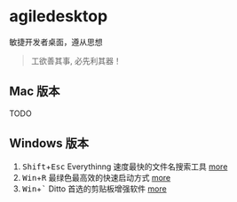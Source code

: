 # agiledesktop

敏捷开发者桌面，遵从思想

> 工欲善其事​, 必先利其器！

## Mac 版本

TODO

## Windows 版本

1. <kbd>Shift</kbd>+<kbd>Esc</kbd> Everythinng 速度最快的文件名搜索工具 [more](#windows/everything.md)
2. <kbd>Win</kbd>+<kbd>R</kbd> 最绿色最高效的快速启动方式 [more](#windows/winr.md)
3. <kbd>Win</kbd>+<kbd>`</kbd> Ditto 首选的剪贴板增强软件 [more](#windows/ditto.md)
